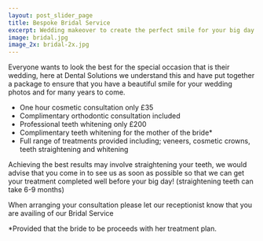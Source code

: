```yaml
---
layout: post_slider_page
title: Bespoke Bridal Service
excerpt: Wedding makeover to create the perfect smile for your big day
image: bridal.jpg
image_2x: bridal-2x.jpg
---
```

Everyone wants to look the best for the special occasion that is their wedding, here at Dental Solutions we understand this and have put together a package to ensure that you have a beautiful smile for your wedding photos and for many years to come.

* One hour cosmetic consultation only £35 
* Complimentary orthodontic consultation included
* Professional teeth whitening only £200
* Complimentary teeth whitening for the mother of the bride*
* Full range of treatments provided including; veneers, cosmetic crowns, teeth straightening and whitening

Achieving the best results may involve straightening your teeth, we would advise that you come in to see us as soon as possible so that we can get your treatment completed well before your big day! (straightening teeth can take 6-9 months) 

When arranging your consultation please let our receptionist know that you are availing of our Bridal Service

*Provided that the bride to be proceeds with her treatment plan.
